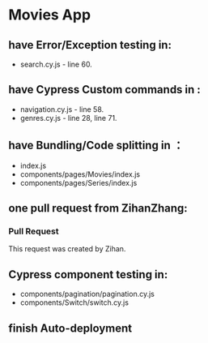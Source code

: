 # Movies App
## have Error/Exception testing in:
+ search.cy.js - line 60.
## have Cypress Custom commands in :
+ navigation.cy.js - line 58.
+ genres.cy.js - line 28, line 71.

## have Bundling/Code splitting in ：
+ index.js
+ components/pages/Movies/index.js
+ components/pages/Series/index.js

## one pull request from ZihanZhang:
### Pull Request
This request was created by Zihan.

## Cypress component testing in:
+ components/pagination/pagination.cy.js
+ components/Switch/switch.cy.js

## finish Auto-deployment